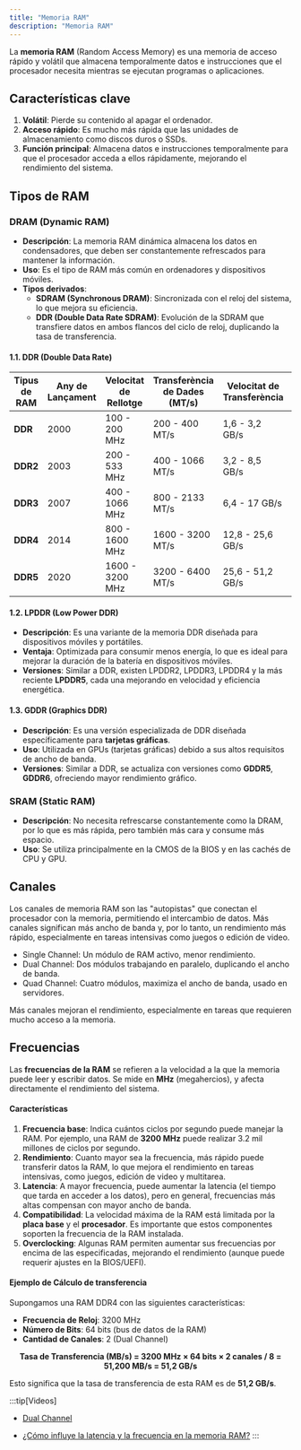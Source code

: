```yaml
---
title: "Memoria RAM"
description: "Memoria RAM"
---
```


La **memoria RAM** (Random Access Memory) es una memoria de acceso rápido y volátil que almacena temporalmente datos e instrucciones que el procesador necesita mientras se ejecutan programas o aplicaciones.

## Características clave
1. **Volátil**: Pierde su contenido al apagar el ordenador.
2. **Acceso rápido**: Es mucho más rápida que las unidades de almacenamiento como discos duros o SSDs.
3. **Función principal**: Almacena datos e instrucciones temporalmente para que el procesador acceda a ellos rápidamente, mejorando el rendimiento del sistema.

## **Tipos de RAM**

### **DRAM (Dynamic RAM)**
   - **Descripción**: La memoria RAM dinámica almacena los datos en condensadores, que deben ser constantemente refrescados para mantener la información.
   - **Uso**: Es el tipo de RAM más común en ordenadores y dispositivos móviles.
   - **Tipos derivados**:
     - **SDRAM (Synchronous DRAM)**: Sincronizada con el reloj del sistema, lo que mejora su eficiencia.
     - **DDR (Double Data Rate SDRAM)**: Evolución de la SDRAM que transfiere datos en ambos flancos del ciclo de reloj, duplicando la tasa de transferencia.
#### 1.1. DDR (Double Data Rate)

| Tipus de RAM | Any de Lançament | Velocitat de Rellotge | Transferència de Dades (MT/s) | Velocitat de Transferència | Voltatge | Pins |
|--------------|-----------------|----------------------|------------------------------|---------------------------|----------|------|
| **DDR**      | 2000            | 100 - 200 MHz        | 200 - 400 MT/s               | 1,6 - 3,2 GB/s            | 2,5V     | 184  |
| **DDR2**     | 2003            | 200 - 533 MHz        | 400 - 1066 MT/s              | 3,2 - 8,5 GB/s            | 1,8V     | 240  |
| **DDR3**     | 2007            | 400 - 1066 MHz       | 800 - 2133 MT/s              | 6,4 - 17 GB/s             | 1,5V     | 240  |
| **DDR4**     | 2014            | 800 - 1600 MHz       | 1600 - 3200 MT/s             | 12,8 - 25,6 GB/s          | 1,2V     | 288  |
| **DDR5**     | 2020            | 1600 - 3200 MHz      | 3200 - 6400 MT/s             | 25,6 - 51,2 GB/s          | 1,1V     | 288  |


#### 1.2. LPDDR (Low Power DDR)
   - **Descripción**: Es una variante de la memoria DDR diseñada para dispositivos móviles y portátiles.
   - **Ventaja**: Optimizada para consumir menos energía, lo que es ideal para mejorar la duración de la batería en dispositivos móviles.
   - **Versiones**: Similar a DDR, existen LPDDR2, LPDDR3, LPDDR4 y la más reciente **LPDDR5**, cada una mejorando en velocidad y eficiencia energética.

#### 1.3. GDDR (Graphics DDR)
   - **Descripción**: Es una versión especializada de DDR diseñada específicamente para **tarjetas gráficas**.
   - **Uso**: Utilizada en GPUs (tarjetas gráficas) debido a sus altos requisitos de ancho de banda.
   - **Versiones**: Similar a DDR, se actualiza con versiones como **GDDR5**, **GDDR6**, ofreciendo mayor rendimiento gráfico.

### **SRAM (Static RAM)**
   - **Descripción**: No necesita refrescarse constantemente como la DRAM, por lo que es más rápida, pero también más cara y consume más espacio.
   - **Uso**: Se utiliza principalmente en la CMOS de la BIOS y en las cachés de CPU y GPU.

## Canales

Los canales de memoria RAM son las "autopistas" que conectan el procesador con la memoria, permitiendo el intercambio de datos. Más canales significan más ancho de banda y, por lo tanto, un rendimiento más rápido, especialmente en tareas intensivas como juegos o edición de video.

- Single Channel: Un módulo de RAM activo, menor rendimiento.
- Dual Channel: Dos módulos trabajando en paralelo, duplicando el ancho de banda.
- Quad Channel: Cuatro módulos, maximiza el ancho de banda, usado en servidores.

Más canales mejoran el rendimiento, especialmente en tareas que requieren mucho acceso a la memoria.

## Frecuencias

Las **frecuencias de la RAM** se refieren a la velocidad a la que la memoria puede leer y escribir datos. Se mide en **MHz** (megahercios), y afecta directamente el rendimiento del sistema.

#### Características
1. **Frecuencia base**: Indica cuántos ciclos por segundo puede manejar la RAM. Por ejemplo, una RAM de **3200 MHz** puede realizar 3.2 mil millones de ciclos por segundo.
2. **Rendimiento**: Cuanto mayor sea la frecuencia, más rápido puede transferir datos la RAM, lo que mejora el rendimiento en tareas intensivas, como juegos, edición de video y multitarea.
3. **Latencia**: A mayor frecuencia, puede aumentar la latencia (el tiempo que tarda en acceder a los datos), pero en general, frecuencias más altas compensan con mayor ancho de banda.
4. **Compatibilidad**: La velocidad máxima de la RAM está limitada por la **placa base** y el **procesador**. Es importante que estos componentes soporten la frecuencia de la RAM instalada.
5. **Overclocking**: Algunas RAM permiten aumentar sus frecuencias por encima de las especificadas, mejorando el rendimiento (aunque puede requerir ajustes en la BIOS/UEFI).


#### **Ejemplo de Cálculo de transferencia**
Supongamos una RAM DDR4 con las siguientes características:

- **Frecuencia de Reloj**: 3200 MHz  
- **Número de Bits**: 64 bits (bus de datos de la RAM)  
- **Cantidad de Canales**: 2 (Dual Channel)  

<div style="text-align: center; font-weight: bold;">
Tasa de Transferencia (MB/s) = 3200 MHz × 64 bits × 2 canales / 8 = 51,200 MB/s = 51,2 GB/s
</div>

Esto significa que la tasa de transferencia de esta RAM es de **51,2 GB/s**.

:::tip[Videos]
- [Dual Channel](https://www.youtube.com/watch?v=BIZccTdh7jg)

- [¿Cómo influye la latencia y la frecuencia en la memoria RAM?](https://www.youtube.com/watch?v=cKdAqnQL7mY)
:::